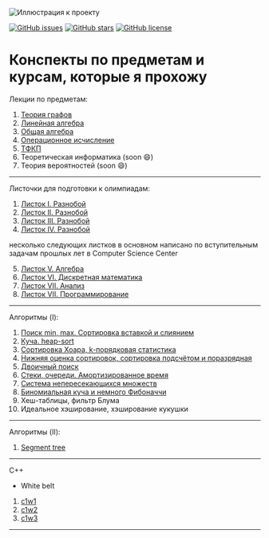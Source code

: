 ![Иллюстрация к проекту](https://github.com/qnbhd/cs-mat/blob/master/logo.png)

[![GitHub issues](https://img.shields.io/github/issues/qnbhd/cs-mat?style=for-the-badge)](https://github.com/qnbhd/cs-mat/issues)  [![GitHub stars](https://img.shields.io/github/stars/qnbhd/cs-mat?style=for-the-badge)](https://github.com/qnbhd/cs-mat/stargazers) [![GitHub license](https://img.shields.io/github/license/qnbhd/cs-mat?style=for-the-badge)](https://github.com/qnbhd/cs-mat/blob/master/LICENSE)
# Конспекты по предметам и курсам, которые я прохожу

Лекции по предметам:

1. [Теория графов](https://github.com/qnbhd/Conspects/blob/master/Subjects/GraphsTheory.pdf "теория графов")
2. [Линейная алгебра](https://github.com/qnbhd/Conspects/blob/master/Subjects/LinearAlgebra.pdf)
3. [Общая алгебра](https://github.com/qnbhd/Conspects/blob/master/Subjects/Algebra.pdf "алгебра")
4. [Операционное исчисление](https://github.com/qnbhd/Conspects/blob/master/Subjects/OperationalAnalysis.pdf "операционное исчисление")
5. [ТФКП](https://github.com/qnbhd/Conspects/blob/master/Subjects/TFKP.pdf)
6. Теоретическая информатика (soon :smile:)
7. Теория вероятностей (soon :smile:)

---

Листочки для подготовки к олимпиадам:


1. [Листок I. Разнобой](https://github.com/qnbhd/Conspects/blob/master/PapersOlympiads/paper1.pdf "листок 1")
2. [Листок II. Разнобой](https://github.com/qnbhd/Conspects/blob/master/PapersOlympiads/paper2.pdf "листок 2")
3. [Листок III. Разнобой](https://github.com/qnbhd/Conspects/blob/master/PapersOlympiads/paper3.pdf "листок 3")
4. [Листок IV. Разнобой](https://github.com/qnbhd/Conspects/blob/master/PapersOlympiads/paper4.pdf "листок 4")

несколько следующих листков в основном написано по вступительным задачам прошлых лет в Computer Science Center

5. [Листок V. Алгебра](https://github.com/qnbhd/Conspects/blob/master/PapersOlympiads/paper5.pdf)
6. [Листок VI. Дискретная математика](https://github.com/qnbhd/Conspects/blob/master/PapersOlympiads/paper6.pdf)
7. [Листок VII. Анализ](https://github.com/qnbhd/Conspects/blob/master/PapersOlympiads/paper7.pdf)
8. [Листок VII. Программирование](https://github.com/qnbhd/Conspects/blob/master/PapersOlympiads/paper8.pdf)

---

Алгоритмы (I):

1. [Поиск min, max. Сортировка вставкой и слиянием](https://github.com/qnbhd/cs-mat/blob/master/Algo/AaSD_L1.ipynb)
2. [Куча. heap-sort](https://github.com/qnbhd/cs-mat/blob/master/Algo/AaSD_L2.ipynb)
3. [Сортировка Хоара, k-порядковая статистика](https://github.com/qnbhd/cs-mat/blob/master/Algo/AaSD_L3.ipynb)
4. [Нижняя оценка сортировок, сортировка подсчётом и поразрядная](https://github.com/qnbhd/cs-mat/blob/master/Algo/AaSD_L4.ipynb)
5. [Двоичный поиск](https://github.com/qnbhd/cs-mat/blob/master/Algo/AaSD_L5.ipynb)
6. [Стеки, очереди. Амортизированное время](https://github.com/qnbhd/cs-mat/blob/master/Algo/AaSD_L6.ipynb)
7. [Система непересекающихся множеств](https://github.com/qnbhd/cs-mat/blob/master/Algo/AaSD_L7.ipynb)
8. [Биномиальная куча и немного Фибоначчи](https://github.com/qnbhd/cs-mat/blob/master/Algo/AaSD_L8.ipynb)
9. Хеш-таблицы, фильтр Блума
10. Идеальное хэширование, хэширование кукушки
---

Алгоритмы (II):

1. [Segment tree](https://github.com/qnbhd/cs-mat/tree/master/Algo/aasd-imp/segment-tree) 

---

C++ 

* White belt

1) [c1w1](https://github.com/qnbhd/cs-mat/blob/master/cpp-white-belt/c1w1.pdf)
2) [c1w2](https://github.com/qnbhd/cs-mat/blob/master/cpp-white-belt/c1w2.pdf)
3) [c1w3](https://github.com/qnbhd/cs-mat/blob/master/cpp-white-belt/c1w3.pdf)
---

